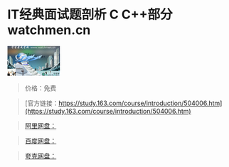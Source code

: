 # IT经典面试题剖析 C C++部分watchmen.cn

![img](../../../assets/study163/free/2965338879746796409.png)

> 价格：免费

> [官方链接：https://study.163.com/course/introduction/504006.htm](https://study.163.com/course/introduction/504006.htm)

> [阿里网盘：]()

> [百度网盘：]()

> [夸克网盘：]()

